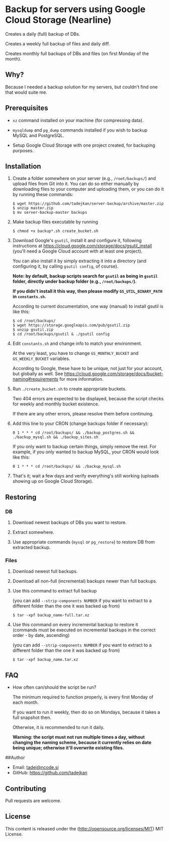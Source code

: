 # Backup for servers using Google Cloud Storage (Nearline)

Creates a daily (full) backup of DBs.

Creates a weekly full backup of files and daily diff.

Creates monthly full backups of DBs and files (on first Monday of the month).

## Why?

Because I needed a backup solution for my servers, but couldn't find one that would suite me.

## Prerequisites

- ```xz``` command installed on your machine (for compressing data).

- ```mysqldump``` and ```pg_dump``` commands installed if you wish to backup MySQL and PostgreSQL.

- Setup Google Cloud Storage with one project created, for backuping purposes.

## Installation

1. Create a folder somewhere on your server (e.g., ```/root/backups/```) and upload files from Git into it. You can do so either manually by downloading files to your computer and uploading them, or you can do it by running these commands:
	```
	$ wget https://github.com/tadejkan/server-backup/archive/master.zip
	$ unzip master.zip
	$ mv server-backup-master backups
	```

2. Make backup files executable by running

	```
	$ chmod +x backup*.sh create_bucket.sh
	```

3. Download Google's ```gsutil```, install it and configure it, following instructions at https://cloud.google.com/storage/docs/gsutil_install (you'll need a Google Cloud account with at least one project).
	
	You can also install it by simply extracting it into a directory (and configuring it, by calling ```gsutil config```, of course).
	
	**Note: by default, backup scripts search for ```gsutil``` as being in ```gsutil``` folder, directly under backup folder (e.g., ```/root/backups/```).**
	
	**If you didn't install it this way, then please modify ```GS_UTIL_BINARY_PATH``` in ```constants.sh```.**
	
	According to current documentation, one way (manual) to install gsutil is like this:
	
	```
	$ cd /root/backups/
	$ wget https://storage.googleapis.com/pub/gsutil.zip
	$ unzip gsutil.zip
	$ cd /root/backups/gsutil & ./gsutil config
	```  
	
4. Edit ```constants.sh``` and change info to match your environment.
	
	At the very least, you have to change ```GS_MONTHLY_BUCKET``` and ```GS_WEEKLY_BUCKET``` variables.
	
	According to Google, these have to be unique, not just for your account, but globally as well. See https://cloud.google.com/storage/docs/bucket-naming#requirements for more information.
	
5. Run ```./create_bucket.sh``` to create appropriate buckets.
	
	Two 404 errors are expected to be displayed, because the script checks for weekly and monthly bucket existence.
	
	If there are any other errors, please resolve them before continuing.

6. Add this line to your CRON (change backups folder if necessary):

	```0 1 * * * cd /root/backups/ && ./backup_postgres.sh && ./backup_mysql.sh && ./backup_sites.sh```
	
	If you only want to backup certain things, simply remove the rest. For example, if you only wanted to backup MySQL, your CRON would look like this:
	
	```0 1 * * * cd /root/backups/ && ./backup_mysql.sh```

7. That's it; wait a few days and verify everything's still working (uploads showing up on Google Cloud Storage).

## Restoring

### DB

1. Download newest backups of DBs you want to restore.

2. Extract somewhere.

3. Use appropriate commands (```mysql``` or ```pg_restore```) to restore DB from extracted backup.

### Files

1. Download newest full backups.

2. Download all non-full (incremental) backups newer than full backups.

3. Use this command to extract full backup

	(you can add ```--strip-components NUMBER``` if you want to extract to a different folder than the one it was backed up from)
	
	```
	$ tar -xpf backup_name-full.tar.xz
	```

4. Use this command on every incremental backup to restore it (commands must be executed on incremental backups in the correct order - by date, ascending)

	(you can add ```--strip-components NUMBER``` if you want to extract to a different folder than the one it was backed up from)
	
	```
	$ tar -xpf backup_name.tar.xz
	```

## FAQ

- How often can/should the script be run?

	The minimum required to function properly, is every first Monday of each month.
	
	If you want to run it weekly, then do so on Mondays, because it takes a full snapshot then.

	Otherwise, it is recommended to run it daily.

	**Warning: the script must not run multiple times a day, without changing the naming scheme, because it currently relies on date being unique; otherwise it'll overwrite existing files.**

##Author
- Email: tadej@ncode.si
- GitHub: https://github.com/tadejkan

## Contributing

Pull requests are welcome.

## License

This content is released under the (http://opensource.org/licenses/MIT) MIT License.
